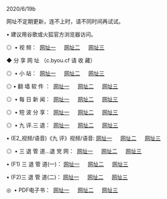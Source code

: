 <p>2020/6/19b
<p>网址不定期更新，连不上时，请不同时间再试试。
<p>• 建议用谷歌或火狐官方浏览器访问。
<p>◎  • 视 频： 
<a href="http://mdc.proyectolanuevatierra.com/" target="_blank">网址一</a> 　 
<a href="http://mbc.proyectolanuevatierra.com/" target="_blank">网址二</a> 　 
<a href="http://mdc.proyectolanuevatierra.com/b.html" target="_blank">网址三</a>  

<p> ◆ 分 享 网 址 （c.byou.cf 请 收 藏） </p>
<p>◎ </span>  •  小 站：  
<a href="http://mdc.proyectolanuevatierra.com/f.html" target="_blank">网址一</a> 　 
<a href="http://mbc.proyectolanuevatierra.com/h.html" target="_blank">网址二</a> 　 
<a href="http://mdc.proyectolanuevatierra.com/k/" target="_blank">网址三</a></p>
<p>◎  • 翻 墙 软 件 ：  
<a href="http://mdc.proyectolanuevatierra.com/ff/" target="_blank">网址一</a> 　 
<a href="http://mbc.proyectolanuevatierra.com/s/read/a1_nd.html" target="_blank">网址二</a> 　 
<a href="http://mdc.proyectolanuevatierra.com/ff/index.html" target="_blank">网址三</a></p>
<p>◎ </span>  • 每 日 新 闻：  
<a href="http://mdc.proyectolanuevatierra.com/day/" target="_blank">网址一</a> 　 
<a href="http://mbc.proyectolanuevatierra.com/day/" target="_blank">网址二</a> 　 
<a href="http://mbc.proyectolanuevatierra.com/day/index.html" target="_blank">网址三</a></p>
<p>◎ </span>  • 短 波 分 享：  
<a href="http://mdc.proyectolanuevatierra.com/h/" target="_blank">网址一</a> 　 
<a href="http://mbc.proyectolanuevatierra.com/h/" target="_blank">网址二</a> 　 
<a href="http://mdc.proyectolanuevatierra.com/h/index.html" target="_blank">网址三</a></p>
<p>◎   • 九 评.三 退：  
<a href="http://mdc.proyectolanuevatierra.com/t/" target="_blank">网址一</a> 　 
<a href="http://mbc.proyectolanuevatierra.com/v2/index.html" target="_blank">网址二</a> 　 
<a href="http://mdc.proyectolanuevatierra.com/tt/index.html" target="_blank">网址三</a> 　</p>
<p>  • (E2_视频/语音)《九 评》视频/语音: 
<a href="http://mbc.proyectolanuevatierra.com/7738.html" target="_blank">网址一</a> 　 
<a href="http://mdc.proyectolanuevatierra.com/7614.html" target="_blank">网址二</a> 　 
<a href="http://mdc.proyectolanuevatierra.com/7633.html" target="_blank">网址三</a></p>
<p>◎   • 三 退 管 道...退 党 网：  
<a href="http://mdc.proyectolanuevatierra.com/go/td1.html" target="_blank">网址一</a> 　 
<a href="http://mbc.proyectolanuevatierra.com/go/td2.html" target="_blank">网址二</a> 　 
<a href="http://mdc.proyectolanuevatierra.com/go/td3.html" target="_blank">网址三</a></p>
<p>  • (F1) 三 退 管 道(一)： 
<a href="http://mdc.proyectolanuevatierra.com/dd/" target="_blank">网址一</a> 　 
<a href="http://mbc.proyectolanuevatierra.com/s/read/a1_tdx.html" target="_blank">网址二</a> 　 
<a href="http://mdc.proyectolanuevatierra.com/dd/" target="_blank">网址三</a></p>
<p>  • (F2)三 退 管 道(二)： 
<a href="http://mbc.proyectolanuevatierra.com/d/" target="_blank">网址一</a> 　 
<a href="http://mdc.proyectolanuevatierra.com/d/index.html" target="_blank">网址二</a> 　 
<a href="http://mdc.proyectolanuevatierra.com/d/" target="_blank">网址三</a></p>
<p>◎   • PDF电子书：  
<a href="http://mdc.proyectolanuevatierra.com/p/" target="_blank">网址一</a> 　 
<a href="http://mbc.proyectolanuevatierra.com/p/index.html" target="_blank">网址二</a> 　 
<a href="http://mdc.proyectolanuevatierra.com/p/" target="_blank">网址三</a></p>
